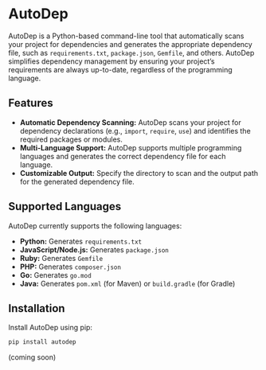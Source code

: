 # AutoDep

AutoDep is a Python-based command-line tool that automatically scans your project for dependencies and generates the appropriate dependency file, such as `requirements.txt`, `package.json`, `Gemfile`, and others. AutoDep simplifies dependency management by ensuring your project’s requirements are always up-to-date, regardless of the programming language.

## Features

- **Automatic Dependency Scanning:** AutoDep scans your project for dependency declarations (e.g., `import`, `require`, `use`) and identifies the required packages or modules.
- **Multi-Language Support:** AutoDep supports multiple programming languages and generates the correct dependency file for each language.
- **Customizable Output:** Specify the directory to scan and the output path for the generated dependency file.

## Supported Languages

AutoDep currently supports the following languages:
   
- **Python:** Generates `requirements.txt`
- **JavaScript/Node.js:** Generates `package.json`
- **Ruby:** Generates `Gemfile`
- **PHP:** Generates `composer.json`
- **Go:** Generates `go.mod`
- **Java:** Generates `pom.xml` (for Maven) or `build.gradle` (for Gradle)

## Installation

Install AutoDep using pip:

```bash
pip install autodep

```
(coming soon)
